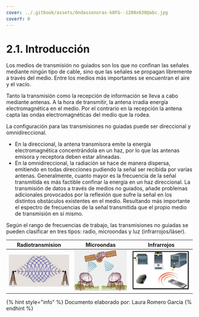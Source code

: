```yaml
---
cover: ../.gitbook/assets/Ondassonoras-k0FG--1200x630@abc.jpg
coverY: 0
---
```


# 2.1. Introducción

Los medios de transmisión no guiados son los que no confinan las señales mediante ningún tipo de cable, sino que las señales se propagan libremente a través del medio. Entre los medios más importantes se encuentran el aire y el vacío.&#x20;

Tanto la transmisión como la recepción de información se lleva a cabo mediante antenas. A la hora de transmitir, la antena irradia energía electromagnética en el medio. Por el contrario en la recepción la antena capta las ondas electromagnéticas del medio que la rodea.&#x20;

La configuración para las transmisiones no guiadas puede ser direccional y omnidireccional.&#x20;

* En la direccional, la antena transmisora emite la energía electromagnética concentrándola en un haz, por lo que las antenas emisora y receptora deben estar alineadas.&#x20;
* En la omnidireccional, la radiación se hace de manera dispersa, emitiendo en todas direcciones pudiendo la señal ser recibida por varias antenas. Generalmente, cuanto mayor es la frecuencia de la señal transmitida es más factible confinar la energía en un haz direccional. La transmisión de datos a través de medios no guiados, añade problemas adicionales provocados por la reflexión que sufre la señal en los distintos obstáculos existentes en el medio. Resultando más importante el espectro de frecuencias de la señal transmitida que el propio medio de transmisión en sí mismo.&#x20;

Según el rango de frecuencias de trabajo, las transmisiones no guiadas se pueden clasificar en tres tipos: radio, microondas y luz (infrarrojos/láser).

|             Radiotransmision             |           Microondas          |          Infrarrojos          |
| :--------------------------------------: | :---------------------------: | :---------------------------: |
| ![](<../.gitbook/assets/prueba (1).jpg>) | ![](../.gitbook/assets/m.jpg) | ![](../.gitbook/assets/i.png) |

{% hint style="info" %}
Documento elaborado por: Laura Romero García
{% endhint %}
